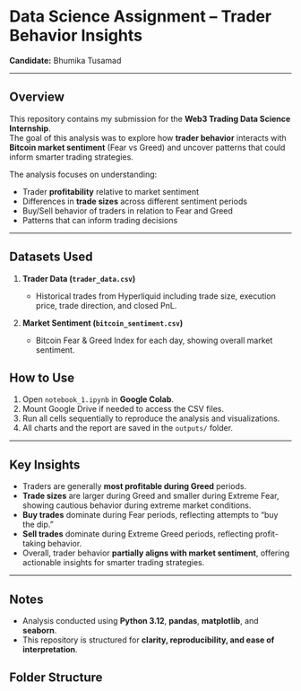 # Data Science Assignment – Trader Behavior Insights

**Candidate:** Bhumika Tusamad

---

## Overview
This repository contains my submission for the **Web3 Trading Data Science Internship**.  
The goal of this analysis was to explore how **trader behavior** interacts with **Bitcoin market sentiment** (Fear vs Greed) and uncover patterns that could inform smarter trading strategies.

The analysis focuses on understanding:
- Trader **profitability** relative to market sentiment
- Differences in **trade sizes** across different sentiment periods
- Buy/Sell behavior of traders in relation to Fear and Greed
- Patterns that can inform trading decisions

---

## Datasets Used

1. **Trader Data (`trader_data.csv`)**  
   - Historical trades from Hyperliquid including trade size, execution price, trade direction, and closed PnL.

2. **Market Sentiment (`bitcoin_sentiment.csv`)**  
   - Bitcoin Fear & Greed Index for each day, showing overall market sentiment.

## How to Use

1. Open `notebook_1.ipynb` in **Google Colab**.
2. Mount Google Drive if needed to access the CSV files.
3. Run all cells sequentially to reproduce the analysis and visualizations.
4. All charts and the report are saved in the `outputs/` folder.

---

## Key Insights

- Traders are generally **most profitable during Greed** periods.
- **Trade sizes** are larger during Greed and smaller during Extreme Fear, showing cautious behavior during extreme market conditions.
- **Buy trades** dominate during Fear periods, reflecting attempts to “buy the dip.”
- **Sell trades** dominate during Extreme Greed periods, reflecting profit-taking behavior.
- Overall, trader behavior **partially aligns with market sentiment**, offering actionable insights for smarter trading strategies.

---

## Notes

- Analysis conducted using **Python 3.12**, **pandas**, **matplotlib**, and **seaborn**.
- This repository is structured for **clarity, reproducibility, and ease of interpretation**.


## Folder Structure

